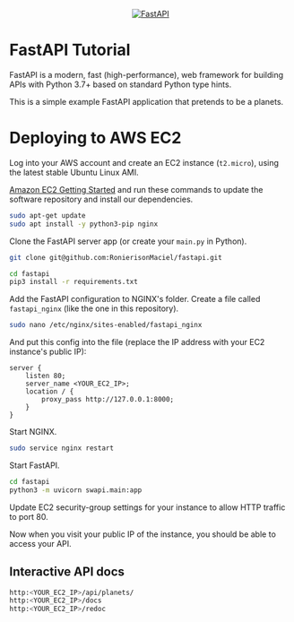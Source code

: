 <p align="center">
  <a href="https://fastapi.tiangolo.com"><img src="https://fastapi.tiangolo.com/img/logo-margin/logo-teal.png" alt="FastAPI"></a>
</p>


# FastAPI Tutorial

FastAPI is a modern, fast (high-performance), web framework for building APIs with Python 3.7+ based on standard Python type hints.

This is a simple example FastAPI application that pretends to be a planets.

# Deploying to AWS EC2

Log into your AWS account and create an EC2 instance (`t2.micro`), using the latest stable
Ubuntu Linux AMI.

[Amazon EC2 Getting Started](https://aws.amazon.com/pt/ec2/getting-started/) and run these commands to update the software repository and install
our dependencies.

```bash
sudo apt-get update
sudo apt install -y python3-pip nginx
```

Clone the FastAPI server app (or create your `main.py` in Python).

```bash
git clone git@github.com:RonierisonMaciel/fastapi.git
```

```bash
cd fastapi
pip3 install -r requirements.txt
```

Add the FastAPI configuration to NGINX's folder. Create a file called `fastapi_nginx` (like the one in this repository).

```bash
sudo nano /etc/nginx/sites-enabled/fastapi_nginx
```

And put this config into the file (replace the IP address with your EC2 instance's public IP):

```
server {
    listen 80;   
    server_name <YOUR_EC2_IP>;    
    location / {        
        proxy_pass http://127.0.0.1:8000;    
    }
}
```

Start NGINX.

```bash
sudo service nginx restart
```

Start FastAPI.

```bash
cd fastapi
python3 -m uvicorn swapi.main:app
```

Update EC2 security-group settings for your instance to allow HTTP traffic to port 80.

Now when you visit your public IP of the instance, you should be able to access your API.

## Interactive API docs

```bash
http:<YOUR_EC2_IP>/api/planets/
http:<YOUR_EC2_IP>/docs
http:<YOUR_EC2_IP>/redoc
```
